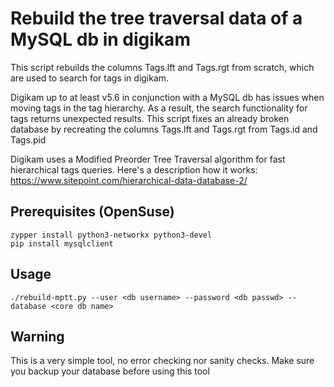 # Rebuild the tree traversal data of a MySQL db in digikam

This script rebuilds the columns Tags.lft and Tags.rgt from scratch, which are used to search for tags in digikam. 

Digikam up to at least v5.6 in conjunction with a MySQL db has issues when moving tags in the tag hierarchy. As a result, the search functionality for tags returns unexpected results. This script fixes an already broken database by recreating the columns Tags.lft and Tags.rgt from Tags.id and Tags.pid

Digikam uses a Modified Preorder Tree Traversal algorithm for fast hierarchical tags queries. Here's a description how it works: https://www.sitepoint.com/hierarchical-data-database-2/

## Prerequisites (OpenSuse)

```
zypper install python3-networkx python3-devel
pip install mysqlclient
```

## Usage
```
./rebuild-mptt.py --user <db username> --password <db passwd> --database <core db name>
```

## Warning
This is a very simple tool, no error checking nor sanity checks. Make sure you backup your database before using this tool



